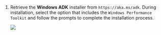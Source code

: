 1. Retrieve the **Windows ADK** installer from `https://aka.ms/adk`. During installation, select the option that includes the `Windows Performance Toolkit` and follow the prompts to complete the installation process.

    ![](https://joji.blob.core.windows.net/recipe/wpr-1.png)

